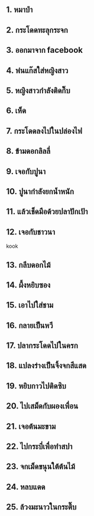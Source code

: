 ## 1. หมาป่า

## 2. กระโดดทะลุกระจก

## 3. ออกมาจาก facebook

## 4. พ่นแก๊สใส่หญิงสาว

## 5. หญิงสาวกำลังติดกิ๊บ

## 6. เห็ด

## 7. กระโดดลงไปในปล่องไฟ

## 8. ข้ามดอกลิลลี่

## 9. เจอกับปูนา

## 10. ปูนากำลังยกน้ำหนัก

## 11. แล้วเช็ดมือด้วยปลาปักเป้า

## 12. เจอกับชาวนา
kook
## 13. กลีบดอกไม้

## 14. ผึ้งหยิบซอง

## 15. เอาไปใส่ชาม

## 16. กลายเป็นหวี

## 17. ปลากระโดดไปในครก

## 18. แปลงร่างเป็นจิ้งจกสีแสด

## 19. หยิบกาวไปติดซิบ

## 20. ไปเสม็ดกับผองเพื่อน

## 21. เจอต้นมะขาม

## 22. ไปกระบี่เพื่อทำสปา

## 23. จกเม็ดขนุนใต้ต้นไม้

## 24. หลบแดด

## 25. ล้วงมะนาวในกระติ๊บ


